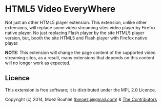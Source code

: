 # HTML5 Video EveryWhere

Not just an other HTML5 player extension.
This extension, unlike other extensions, will replace some video streaming sites
video player by Firefox native player. No just replacing Flash player by the
site HTML5 player version, but, booth the site HTML5 and Flash player with Firefox
native player.

**NOTE:**
This extension will change the page content of the supported video streaming
sites, as a result, many extensions that depends on this content will no longer
work as expected.


## Licence

This extension is free software; it is distributed under the MPL 2.0 Licence.

Copyright (c) 2014, Moez Bouhlel (bmoez.j@gmail.com) & [The
Contributors](https://github.com/lejenome/html5-video-everywhere/graphs/contributors)
